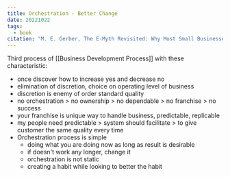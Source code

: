 ```yaml
---
title: Orchestration - Better Change
date: 20221022
tags:
  - book
citation: "M. E. Gerber, The E-Myth Revisited: Why Most Small Businesses Don’t Work and What to Do About It. Harper Collins, 2009."
---
```

Third process of [[Business Development Process]] with these characteristic:
- once discover how to increase yes and decrease no
- elimination of discretion, choice on operating level of business
- discretion is enemy of order standard quality
- no orchestration > no ownership > no dependable > no franchise > no success
- your franchise is unique way to handle business, predictable, replicable
-  my people need predictable > system should facilitate > to give customer the same quality every time
- Orchestration process is simple
	- doing what you are doing now as long as result is desirable
	- if doesn't work any longer, change it
	- orchestration is not static
	- creating a habit while looking to better the habit